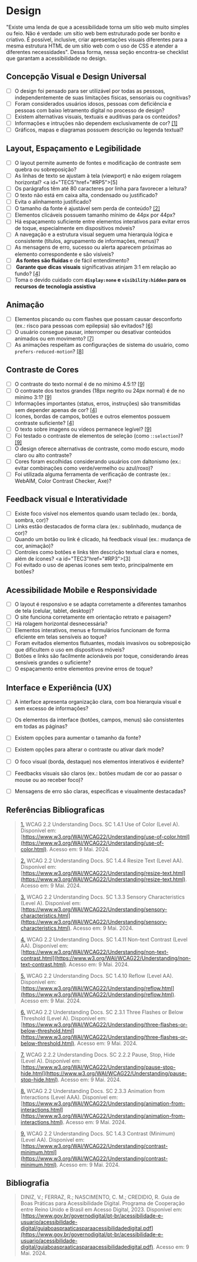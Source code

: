 # Design

"Existe uma lenda de que a acessibilidade torna um sítio web muito simples ou feio. Não é verdade: um sítio web bem estruturado pode ser bonito e criativo. É possível, inclusive, criar apresentações visuais diferentes para a mesma estrutura HTML de um sítio web com o uso de CSS e atender a diferentes necessidades". Dessa forma, nessa seção encontra-se checklist que garantam a acessibilidade no design.

## Concepção Visual e Design Universal
- [ ] O design foi pensado para ser utilizável por todas as pessoas, independentemente de suas limitações físicas, sensoriais ou cognitivas?
- [ ] Foram considerados usuários idosos, pessoas com deficiência e pessoas com baixo letramento digital no processo de design?
- [ ] Existem alternativas visuais, textuais e auditivas para os conteúdos?
- [ ] Informações e intruções não dependem exclusivamente de cor? <a id="TEC1" href="#RP1">[1]</a>
- [ ] Gráficos, mapas e diagramas possuem descrição ou legenda textual?

## Layout, Espaçamento e Legibilidade
- [ ] O layout permite aumento de fontes e modificação de contraste sem quebra ou sobreposição?
- [ ] As linhas de texto se ajustam à tela (viewport) e não exigem rolagem horizontal? <a id="TEC5"href="#RP5">[5]</a>
- [ ] Os parágrafos têm até 80 caracteres por linha para favorecer a leitura?
- [ ] O texto não está em caixa alta, condensado ou justificado?
- [ ] Evita o alinhamento justificado?
- [ ] O tamanho da fonte é ajustável sem perda de conteúdo? <a id="TEC2" href="#RP2">[2]</a>
- [ ] Elementos clicáveis possuem tamanho mínimo de 44px por 44px?
- [ ] Há espaçamento suficiente entre elementos interativos para evitar erros de toque, especialmente em dispositivos móveis?
- [ ] A navegação e a estrutura visual seguem uma hierarquia lógica e consistente (títulos, agrupamento de informações, menus)?
- [ ] As mensagens de erro, sucesso ou alerta aparecem próximas ao elemento correspondente e são visíveis?
- [ ] <b> As fontes são fluidas </b> e de fácil entendimento?
- [ ] <b> Garante que dicas visuais</b> significativas atinjam 3:1 em relação ao fundo? <a id="TEC4" href="#RP4">[4]</a>
- [ ] Toma o devido cuidado com <b>``` display:none ``` e ``` visibility:hidden ``` para os recursos de tecnologia assistiva</b>

## Animação
- [ ] Elementos piscando ou com flashes que possam causar desconforto (ex.: risco para pessoas com epilepsia) são evitados? <a id="TEC6" href="#RP6">[6]</a>
- [ ] O usuário consegue pausar, interromper ou desativar conteúdos animados ou em movimento? <a id="TEC7" href="#RP7">[7]</a>
- [ ] As animações respeitam as configurações de sistema do usuário, como ```prefers-reduced-motion```? <a id="TEC8" href="#RP8">[8]</a>

## Contraste de Cores
- [ ] O contraste do texto normal é de no mínimo 4.5:1? <a id="TEC9" href="#RP9">[9]</a>
- [ ] O contraste dos textos grandes (18px negrito ou 24px normal) é de no mínimo 3:1? <a id="TEC9" href="#RP9">[9]</a>
- [ ] Informações importantes (status, erros, instruções) são transmitidas sem depender apenas de cor? <a id="TEC4" href="#RP4">[4]</a>
- [ ] Ícones, bordas de campos, botões e outros elementos possuem contraste suficiente? <a id="#RP4" href="#RP4">[4]</a>
- [ ] O texto sobre imagens ou vídeos permanece legível? <a id="TEC9" href="#RP9">[9]</a>
- [ ] Foi testado o contraste de elementos de seleção (como :```:selection```)? <a id="TEC9" href="#RP9">[9]</a>
- [ ] O design oferece alternativas de contraste, como modo escuro, modo claro ou alto contraste?
- [ ] Cores foram escolhidas considerando usuários com daltonismo (ex.: evitar combinações como verde/vermelho ou azul/roxo)?
- [ ] Foi utilizada alguma ferramenta de verificação de contraste (ex.: WebAIM, Color Contrast Checker, Axe)?

## Feedback visual e Interatividade
- [ ] Existe foco visível nos elementos quando usam teclado (ex.: borda, sombra, cor)?
- [ ] Links estão destacados de forma clara (ex.: sublinhado, mudança de cor)?
- [ ] Quando um botão ou link é clicado, há feedback visual (ex.: mudança de cor, animação)?
- [ ] Controles como botões e links têm descrição textual clara e nomes, além de ícones? <a id="TEC3"href="#RP3">[3]</a>
- [ ] Foi evitado o uso de apenas ícones sem texto, principalmente em botões?

## Acessibilidade Mobile e Responsividade
- [ ] O layout é responsivo e se adapta corretamente a diferentes tamanhos de tela (celular, tablet, desktop)?
- [ ] O site funciona corretamente em orientação retrato e paisagem?
- [ ] Há rolagem horizontal desnecessária?
- [ ] Elementos interativos, menus e formulários funcionam de forma eficiente em telas sensíveis ao toque?
- [ ] Foram evitados elementos flutuantes, modais invasivos ou sobreposição que dificultem o uso em dispositivos móveis?
- [ ] Botões e links são facilmente acionáveis por toque, considerando áreas sensíveis grandes o suficiente?
- [ ] O espaçamento entre elementos previne erros de toque?

## Interface e Experiência (UX)
- [ ] A interface apresenta organização clara, com boa hierarquia visual e sem excesso de informações?
- [ ] Os elementos da interface (botões, campos, menus) são consistentes em todas as páginas?
- [ ] Existem opções para aumentar o tamanho da fonte?
- [ ] Existem opções para alterar o contraste ou ativar dark mode?
- [ ] O foco visual (borda, destaque) nos elementos interativos é evidente?
- [ ] Feedbacks visuais são claros (ex.: botões mudam de cor ao passar o mouse ou ao receber foco)?
- [ ] Mensagens de erro são claras, específicas e visualmente destacadas?


## Referências Bibliograficas

> <a id="RP1" href="#TEC1">1.</a> WCAG 2.2 Understanding Docs. SC 1.4.1 Use of Color (Level A). Disponível em: [https://www.w3.org/WAI/WCAG22/Understanding/use-of-color.html](https://www.w3.org/WAI/WCAG22/Understanding/use-of-color.html). Acesso em: 9 Mai. 2024.

> <a id="RP2" href="#TEC2">2.</a> WCAG 2.2 Understanding Docs. SC 1.4.4 Resize Text (Level AA). Disponível em: [https://www.w3.org/WAI/WCAG22/Understanding/resize-text.html](https://www.w3.org/WAI/WCAG22/Understanding/resize-text.html). Acesso em: 9 Mai. 2024.

> <a id="RP3" href="#TEC3">3.</a> WCAG 2.2 Understanding Docs. SC 1.3.3 Sensory Characteristics (Level A). Disponível em: [https://www.w3.org/WAI/WCAG22/Understanding/sensory-characteristics.html](https://www.w3.org/WAI/WCAG22/Understanding/sensory-characteristics.html). Acesso em: 9 Mai. 2024.

> <a id="RP4" href="#TEC4">4.</a> WCAG 2.2 Understanding Docs. SC 1.4.11 Non-text Contrast (Level AA). Disponível em: [https://www.w3.org/WAI/WCAG22/Understanding/non-text-contrast.html](https://www.w3.org/WAI/WCAG22/Understanding/non-text-contrast.html). Acesso em: 9 Mai. 2024.

> <a id="RP5" href="#TEC5">5.</a> WCAG 2.2 Understanding Docs. SC 1.4.10 Reflow (Level AA). Disponível em: [https://www.w3.org/WAI/WCAG22/Understanding/reflow.html](https://www.w3.org/WAI/WCAG22/Understanding/reflow.html). Acesso em: 9 Mai. 2024.

> <a id="RP6" href="#TEC6">6.</a> WCAG 2.2 Understanding Docs. SC 2.3.1 Three Flashes or Below Threshold (Level A). Disponível em: [https://www.w3.org/WAI/WCAG22/Understanding/three-flashes-or-below-threshold.html](https://www.w3.org/WAI/WCAG22/Understanding/three-flashes-or-below-threshold.html). Acesso em: 9 Mai. 2024.

> <a id="RP7" href="#TEC7">7.</a> WCAG 2.2.2 Understanding Docs. SC 2.2.2 Pause, Stop, Hide (Level A). Disponível em: [https://www.w3.org/WAI/WCAG22/Understanding/pause-stop-hide.html](https://www.w3.org/WAI/WCAG22/Understanding/pause-stop-hide.html). Acesso em: 9 Mai. 2024.

> <a id="RP8" href="#TEC8">8.</a> WCAG 2.2 Understanding Docs. SC 2.3.3 Animation from Interactions (Level AAA). Disponível em: [https://www.w3.org/WAI/WCAG22/Understanding/animation-from-interactions.html](https://www.w3.org/WAI/WCAG22/Understanding/animation-from-interactions.html). Acesso em: 9 Mai. 2024.

> <a id="RP9" href="#TEC9">9.</a> WCAG 2.2 Understanding Docs. SC 1.4.3 Contrast (Minimum) (Level AA). Disponível em: [https://www.w3.org/WAI/WCAG22/Understanding/contrast-minimum.html](https://www.w3.org/WAI/WCAG22/Understanding/contrast-minimum.html). Acesso em: 9 Mai. 2024.

## Bibliografia

> </a> DINIZ, V.; FERRAZ, R.; NASCIMENTO, C. M.; CREDIDIO, R. Guia de Boas Práticas para Acessibilidade Digital. Programa de Cooperação entre Reino Unido e Brasil em Acesso Digital, 2023. Disponível em: [https://www.gov.br/governodigital/pt-br/acessibilidade-e-usuario/acessibilidade-digital/guiaboaspraaticasparaacessibilidadedigital.pdf](https://www.gov.br/governodigital/pt-br/acessibilidade-e-usuario/acessibilidade-digital/guiaboaspraaticasparaacessibilidadedigital.pdf). Acesso em: 9 Mai. 2024.